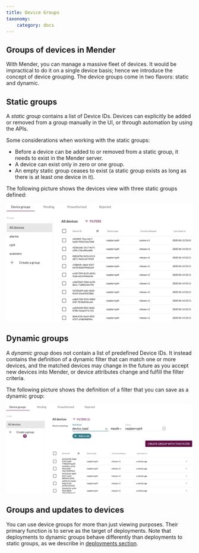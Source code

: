 ```yaml
---
title: Device Groups
taxonomy:
    category: docs
---
```


## Groups of devices in Mender

With Mender, you can manage a massive fleet of devices. It would be impractical
to do it on a single device basis; hence we introduce the concept of device grouping.
The device groups come in two flavors: static and dynamic.

## Static groups

A *static group* contains a list of Device IDs. Devices can explicitly be added or removed from a group manually in the UI, or through automation by using the APIs.

Some considerations when working with the static groups:
* Before a device can be added to or removed from a static group, it needs to exist in the Mender server.
* A device can exist only in zero or one group.
* An empty static group ceases to exist (a static group exists as long as there is at least one device in it).

The following picture shows the devices view with three static groups defined:

![groups](groups.png)

## Dynamic groups

A *dynamic group* does not contain a list of predefined Device IDs. It instead
contains the definition of a dynamic filter that can match one or more devices,
and the matched devices may change in the future as you accept new devices into
Mender, or device attributes change and fulfill the filter criteria.

The following picture shows the definition of a filter that you can save as a dynamic group:

![dynamic groups](filters.png)

## Groups and updates to devices

You can use device groups for more than just viewing purposes. Their primary function
is to serve as the target of deployments. Note that deployments to dynamic groups
behave differently than deployments to static groups, as we 
describe in [deployments section](../03.Deployments).